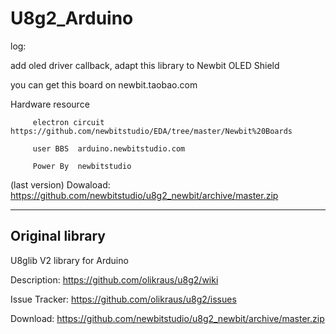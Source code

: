 # U8g2_Arduino

log:

 add oled driver callback, adapt this library to Newbit OLED Shield  
 
 you can get this board on newbit.taobao.com  


 Hardware resource  
 
		 electron circuit  https://github.com/newbitstudio/EDA/tree/master/Newbit%20Boards  
 
         user BBS  arduino.newbitstudio.com  
		 
         Power By  newbitstudio  
  
  
(last version)
Dowaload: https://github.com/newbitstudio/u8g2_newbit/archive/master.zip


------------------------------------------------------------------------
Original library
------------------------------------------------------------------------

U8glib V2 library for Arduino

Description: https://github.com/olikraus/u8g2/wiki

Issue Tracker: https://github.com/olikraus/u8g2/issues

Download: https://github.com/newbitstudio/u8g2_newbit/archive/master.zip
